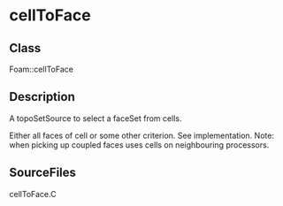 # cellToFace 
## Class
Foam::cellToFace

## Description
A topoSetSource to select a faceSet from cells.

Either all faces of cell or some other criterion.
See implementation.
Note: when picking up coupled faces uses cells on neighbouring processors.

## SourceFiles
cellToFace.C

